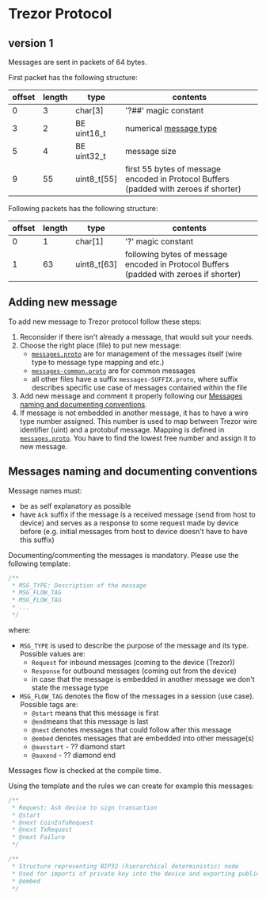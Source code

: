 # Trezor Protocol

## version 1

Messages are sent in packets of 64 bytes.

First packet has the following structure:

| offset | length | type        | contents                                                                              |
|--------|--------|-------------|---------------------------------------------------------------------------------------|
|      0 |      3 | char[3]     | '?##' magic constant                                                                  |
|      3 |      2 | BE uint16_t | numerical [message type](messages.proto#L76)                                          |
|      5 |      4 | BE uint32_t | message size                                                                          |
|      9 |     55 | uint8_t[55] | first 55 bytes of message encoded in Protocol Buffers (padded with zeroes if shorter) |

Following packets has the following structure:

| offset | length | type        | contents                                                                               |
|--------|--------|-------------|----------------------------------------------------------------------------------------|
|      0 |      1 | char[1]     | '?' magic constant                                                                     |
|      1 |     63 | uint8_t[63] | following bytes of message encoded in Protocol Buffers (padded with zeroes if shorter) |

## Adding new message

To add new message to Trezor protocol follow these steps:
1. Reconsider if there isn't already a message, that would suit your needs.
2. Choose the right place (file) to put new message:
   - [`messages.proto`](messages.proto) are for management of the messages itself (wire type to message type mapping and etc.)
   - [`messages-common.proto`](messages-common.proto) are for common messages
   - all other files have a suffix `messages-SUFFIX.proto`, where suffix describes specific use case of messages contained within the file
3. Add new message and comment it properly following our [Messages naming and documenting conventions](#messages-naming-and-documenting-conventions).
4. If message is not embedded in another message, it has to have a wire type number assigned. This number is used to map
between Trezor wire identifier (uint) and a protobuf message. Mapping is defined in [`messages.proto`](messages.proto#L76). You have to find the lowest
free number and assign it to new message.

## Messages naming and documenting conventions
Message names must:
- be as self explanatory as possible
- have `Ack` suffix if the message is a received message (send from host to device) and serves as a response to some request made by device before
(e.g. initial messages from host to device doesn't have to have this suffix)

Documenting/commenting the messages is mandatory. Please use the following template:
```protobuf
/**
 * MSG_TYPE: Description of the message
 * MSG_FLOW_TAG
 * MSG_FLOW_TAG
 * ...
 */
```
where:
- `MSG_TYPE` is used to describe the purpose of the message and its type. Possible values are:
  - `Request` for inbound messages (coming to the device (Trezor))
  - `Response` for outbound messages (coming out from the device)
  - in case that the message is embedded in another message we don't state the message type
- `MSG_FLOW_TAG` denotes the flow of the messages in a session (use case). Possible tags are:
  - `@start` means that this message is first
  - `@end`means that this message is last
  - `@next` denotes messages that could follow after this message
  - `@embed` denotes messages that are embedded into other message(s)
  - `@auxstart` - ?? diamond start
  - `@auxend` - ?? diamond end

Messages flow is checked at the compile time.

Using the template and the rules we can create for example this messages:
```protobuf
/**
 * Request: Ask device to sign transaction
 * @start
 * @next CoinInfoRequest
 * @next TxRequest
 * @next Failure
 */
```
```protobuf
/**
 * Structure representing BIP32 (hierarchical deterministic) node
 * Used for imports of private key into the device and exporting public key out of device
 * @embed
 */
```
